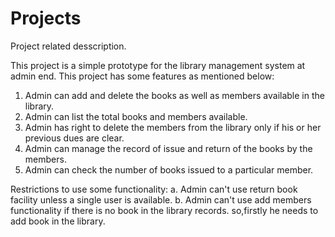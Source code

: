 # Projects
Project related desscription.

This project is a simple prototype for the library management system at admin end.
This project has some features as mentioned below:
1. Admin can add and delete the books as well as members available in the library.
2. Admin can list the total books and members available.
3. Admin has right to delete the members from the library only if his or her previous dues are clear.
4. Admin can manage the record of issue and return of the books by the members.
5. Admin can check the number of books issued to a particular member.

Restrictions to use some functionality:
a. Admin can't use return book facility unless a single user is available.
b. Admin can't use add members functionality if there is no book in the library records. so,firstly he needs to add book in the library.
